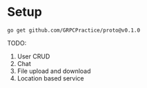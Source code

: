 # Setup

```shell
go get github.com/GRPCPractice/proto@v0.1.0
```

TODO:
1. User CRUD
2. Chat
3. File upload and download
4. Location based service